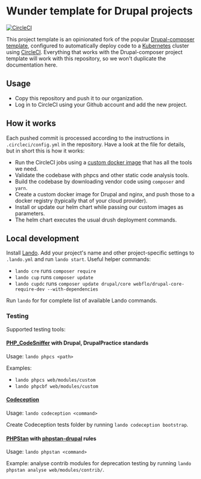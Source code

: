 # Wunder template for Drupal projects

[![CircleCI](https://circleci.com/gh/wunderio/drupal-project/tree/master.svg?style=svg)](https://circleci.com/gh/wunderio/drupal-project/tree/master)

This project template is an opinionated fork of the popular [Drupal-composer template](https://github.com/drupal-composer/drupal-project), configured to automatically deploy code to a [Kubernetes](https://kubernetes.io/) cluster using [CircleCI](https://circleci.com/). Everything that works with the Drupal-composer project template will work with this repository, so we won't duplicate the documentation here.

## Usage

- Copy this repository and push it to our organization.
- Log in to CircleCI using your Github account and add the new project.

## How it works

Each pushed commit is processed according to the instructions in `.circleci/config.yml` in the repository.
Have a look at the file for details, but in short this is how it works:

- Run the CircleCI jobs using a [custom docker image](https://github.com/wunderio/circleci-builder) that has all the tools we need.  
- Validate the codebase with phpcs and other static code analysis tools.
- Build the codebase by downloading vendor code using `composer` and `yarn`.
- Create a custom docker image for Drupal and nginx, and push those to a docker registry (typically that of your cloud provider).
- Install or update our helm chart while passing our custom images as parameters.
- The helm chart executes the usual drush deployment commands.

## Local development

Install [Lando](https://docs.devwithlando.io/). Add your project's name and other project-specific settings to `.lando.yml` and run `lando start`. Useful helper commands:

- `lando cre` runs `composer require`
- `lando cup` runs `composer update`
- `lando cupdc` runs `composer update drupal/core webflo/drupal-core-require-dev --with-dependencies`

Run `lando` for for complete list of available Lando commands.

### Testing

Supported testing tools:

#### [PHP_CodeSniffer](https://github.com/squizlabs/PHP_CodeSniffer) with Drupal, DrupalPractice standards

Usage: `lando phpcs <path>`

Examples:

- `lando phpcs web/modules/custom`
- `lando phpcbf web/modules/custom`

#### [Codeception](https://github.com/Codeception/Codeception)

Usage: `lando codeception <command>`

Create Codeception tests folder by running `lando codeception bootstrap`.

#### [PHPStan](https://github.com/phpstan/phpstan) with [phpstan-drupal](https://github.com/mglaman/phpstan-drupal) rules

Usage: `lando phpstan <command>`

Example: analyse contrib modules for deprecation testing by running `lando phpstan analyse web/modules/contrib/`.
